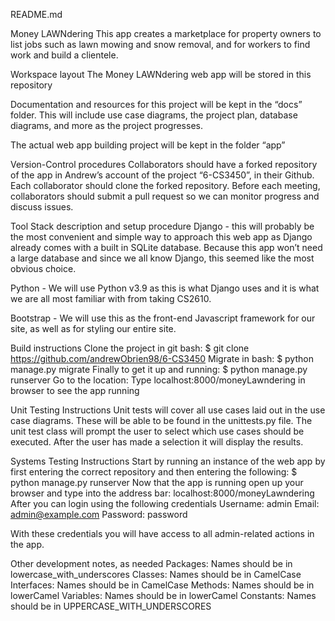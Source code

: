 


README.md


Money LAWNdering
This app creates a marketplace for property owners to list jobs such as lawn mowing and snow removal, and for workers to find work and build a clientele.

Workspace layout
The Money LAWNdering web app will be stored in this repository

Documentation and resources for this project will be kept in the “docs” folder. This will include use case diagrams, the project plan, database diagrams, and more as the project progresses.

The actual web app building project will be kept in the folder “app”

Version-Control procedures
Collaborators should have a forked repository of the app in Andrew’s account of the project “6-CS3450”, in their Github. Each collaborator should clone the forked repository. Before each meeting, collaborators should submit a pull request so we can monitor progress and discuss issues.

Tool Stack description and setup procedure
Django - this will probably be the most convenient and simple way to approach this web app as Django already comes with a built in SQLite database. Because this app won’t need a large database and since we all know Django, this seemed like the most obvious choice.

Python - We will use Python v3.9 as this is what Django uses and it is what we are all most familiar with from taking CS2610.

Bootstrap - We will use this as the front-end Javascript framework for our site, as well as for styling our entire site.


Build instructions
Clone the project in git bash:
	$ git clone https://github.com/andrewObrien98/6-CS3450
Migrate in bash:
	$ python manage.py migrate
Finally to get it up and running:
	$ python manage.py runserver
Go to the location:
	Type localhost:8000/moneyLawndering in browser to see the app running

Unit Testing Instructions
Unit tests will cover all use cases laid out in the use case diagrams. These will be able to be found in the unittests.py file. The unit test class will prompt the user to select which use cases should be executed. After the user has made a selection it will display the results.

Systems Testing Instructions
Start by running an instance of the web app by first entering the correct repository and then entering the following:
	$ python manage.py runserver
Now that the app is running open up your browser and type into the address bar:
	localhost:8000/moneyLawndering
After you can login using the following credentials
	Username: admin
	Email: admin@example.com
	Password: password

With these credentials you will have access to all admin-related actions in the app.

Other development notes, as needed
Packages: Names should be in lowercase_with_underscores
Classes: Names should be in CamelCase
Interfaces: Names should be in CamelCase
Methods: Names should be in lowerCamel
Variables: Names should be in lowerCamel
Constants: Names should be in UPPERCASE_WITH_UNDERSCORES

